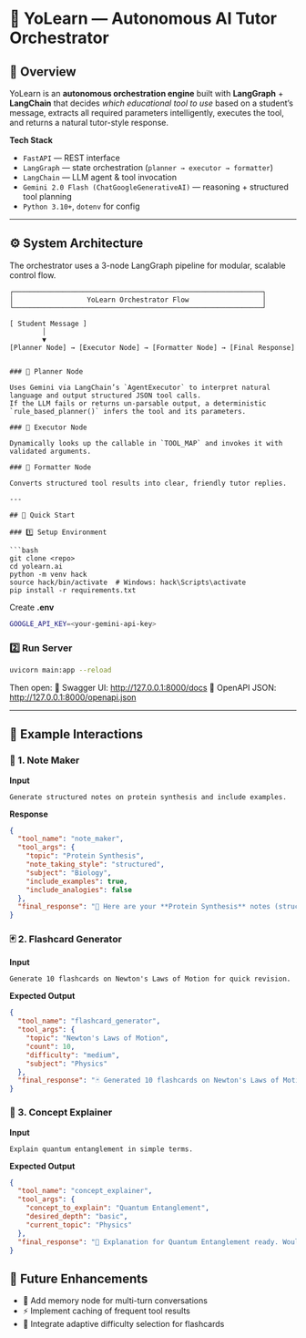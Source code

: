 
# 🧠 YoLearn — Autonomous AI Tutor Orchestrator

## 📘 Overview
YoLearn is an **autonomous orchestration engine** built with **LangGraph** + **LangChain** that decides *which educational tool to use* based on a student’s message, extracts all required parameters intelligently, executes the tool, and returns a natural tutor-style response.

**Tech Stack**
- `FastAPI` — REST interface  
- `LangGraph` — state orchestration (`planner → executor → formatter`)  
- `LangChain` — LLM agent & tool invocation  
- `Gemini 2.0 Flash (ChatGoogleGenerativeAI)` — reasoning + structured tool planning  
- `Python 3.10+`, `dotenv` for config  

---

## ⚙️ System Architecture

The orchestrator uses a 3-node LangGraph pipeline for modular, scalable control flow.

```text
┌─────────────────────────────────────────────────────────────┐
│                  YoLearn Orchestrator Flow                  │
└─────────────────────────────────────────────────────────────┘

[ Student Message ]
        │
        ▼
[Planner Node] → [Executor Node] → [Formatter Node] → [Final Response]


### 🔹 Planner Node

Uses Gemini via LangChain’s `AgentExecutor` to interpret natural language and output structured JSON tool calls.
If the LLM fails or returns un-parsable output, a deterministic `rule_based_planner()` infers the tool and its parameters.

### 🔹 Executor Node

Dynamically looks up the callable in `TOOL_MAP` and invokes it with validated arguments.

### 🔹 Formatter Node

Converts structured tool results into clear, friendly tutor replies.

---

## 🚀 Quick Start

### 1️⃣ Setup Environment

```bash
git clone <repo>
cd yolearn.ai
python -m venv hack
source hack/bin/activate  # Windows: hack\Scripts\activate
pip install -r requirements.txt
```

Create **.env**

```bash
GOOGLE_API_KEY=<your-gemini-api-key>
```

### 2️⃣ Run Server

```bash
uvicorn main:app --reload
```

Then open:
📍 Swagger UI: http://127.0.0.1:8000/docs
📍 OpenAPI JSON: http://127.0.0.1:8000/openapi.json

---

## 💬 Example Interactions

### 🧾 1. Note Maker

**Input**

```
Generate structured notes on protein synthesis and include examples.
```

**Response**

```json
{
  "tool_name": "note_maker",
  "tool_args": {
    "topic": "Protein Synthesis",
    "note_taking_style": "structured",
    "subject": "Biology",
    "include_examples": true,
    "include_analogies": false
  },
  "final_response": "📘 Here are your **Protein Synthesis** notes (structured). Ready to start?"
}
```

### 🃏 2. Flashcard Generator

**Input**

```
Generate 10 flashcards on Newton's Laws of Motion for quick revision.
```

**Expected Output**

```json
{
  "tool_name": "flashcard_generator",
  "tool_args": {
    "topic": "Newton's Laws of Motion",
    "count": 10,
    "difficulty": "medium",
    "subject": "Physics"
  },
  "final_response": "🃏 Generated 10 flashcards on Newton's Laws of Motion. Start reviewing?"
}
```

### 🧠 3. Concept Explainer

**Input**

```
Explain quantum entanglement in simple terms.
```

**Expected Output**

```json
{
  "tool_name": "concept_explainer",
  "tool_args": {
    "concept_to_explain": "Quantum Entanglement",
    "desired_depth": "basic",
    "current_topic": "Physics"
  },
  "final_response": "🧠 Explanation for Quantum Entanglement ready. Would you like examples?"
}
```



## 🧩 Future Enhancements

* 🔁 Add memory node for multi-turn conversations
* ⚡ Implement caching of frequent tool results
* 🧮 Integrate adaptive difficulty selection for flashcards

